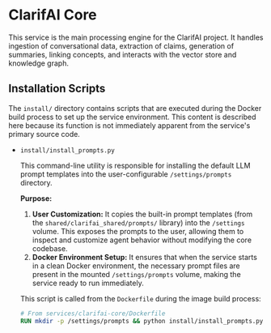 # ClarifAI Core

This service is the main processing engine for the ClarifAI project. It handles ingestion of conversational data, extraction of claims, generation of summaries, linking concepts, and interacts with the vector store and knowledge graph.

## Installation Scripts

The `install/` directory contains scripts that are executed during the Docker build process to set up the service environment. This content is described here because its function is not immediately apparent from the service's primary source code.

- `install/install_prompts.py`

  This command-line utility is responsible for installing the default LLM prompt templates into the user-configurable `/settings/prompts` directory.

  **Purpose:**

  1.  **User Customization:** It copies the built-in prompt templates (from the `shared/clarifai_shared/prompts/` library) into the `/settings` volume. This exposes the prompts to the user, allowing them to inspect and customize agent behavior without modifying the core codebase.
  2.  **Docker Environment Setup:** It ensures that when the service starts in a clean Docker environment, the necessary prompt files are present in the mounted `/settings/prompts` volume, making the service ready to run immediately.

  This script is called from the `Dockerfile` during the image build process:

  ```dockerfile
  # From services/clarifai-core/Dockerfile
  RUN mkdir -p /settings/prompts && python install/install_prompts.py --all --prompts-dir /settings/prompts
  ```